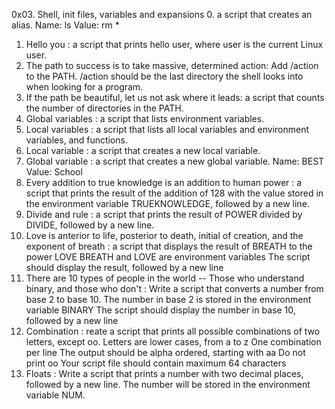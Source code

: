 0x03. Shell, init files, variables and expansions
0. a script that creates an alias.
Name: ls
Value: rm *
1. Hello you : a script that prints hello user, where user is the current Linux user.
2. The path to success is to take massive, determined action: Add /action to the PATH. /action should be the last directory the shell looks into when looking for a program.
3. If the path be beautiful, let us not ask where it leads:  a script that counts the number of directories in the PATH.
4. Global variables : a script that lists environment variables.
5. Local variables :  a script that lists all local variables and environment variables, and functions.
6. Local variable : a script that creates a new local variable.
7. Global variable : a script that creates a new global variable.
Name: BEST
Value: School
8. Every addition to true knowledge is an addition to human power : a script that prints the result of the addition of 128 with the value stored in the environment variable TRUEKNOWLEDGE, followed by a new line.
9. Divide and rule : a script that prints the result of POWER divided by DIVIDE, followed by a new line.
10. Love is anterior to life, posterior to death, initial of creation, and the exponent of breath : a script that displays the result of BREATH to the power LOVE
BREATH and LOVE are environment variables
The script should display the result, followed by a new line
11. There are 10 types of people in the world -- Those who understand binary, and those who don't : Write a script that converts a number from base 2 to base 10.
The number in base 2 is stored in the environment variable BINARY
The script should display the number in base 10, followed by a new line
12. Combination : reate a script that prints all possible combinations of two letters, except oo.
Letters are lower cases, from a to z
One combination per line
The output should be alpha ordered, starting with aa
Do not print oo
Your script file should contain maximum 64 characters
13. Floats : Write a script that prints a number with two decimal places, followed by a new line.
The number will be stored in the environment variable NUM.
